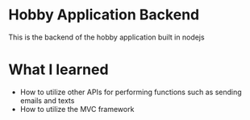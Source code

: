 # Hobby Application Backend
  This is the backend of the hobby application built in nodejs
  
 # What I learned
  * How to utilize other APIs for performing functions such as sending emails and texts
  * How to utilize the MVC framework
